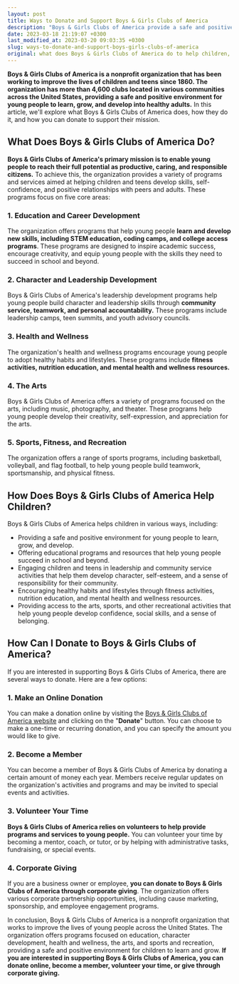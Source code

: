 ```yaml
---
layout: post
title: Ways to Donate and Support Boys & Girls Clubs of America
description: "Boys & Girls Clubs of America provide a safe and positive environment for children to learn, grow, and develop. Through various programs and initiatives, they help young people reach their full potential. You can donate to support this cause and make a difference in the lives of children in need."
date: 2023-03-18 21:19:07 +0300
last_modified_at: 2023-03-20 09:03:35 +0300
slug: ways-to-donate-and-support-boys-girls-clubs-of-america
original: what does Boys & Girls Clubs of America do to help children, how do they do it, how can i donate?
---
```

**Boys & Girls Clubs of America is a nonprofit organization that has been working to improve the lives of children and teens since 1860. The organization has more than 4,600 clubs located in various communities across the United States, providing a safe and positive environment for young people to learn, grow, and develop into healthy adults.** In this article, we'll explore what Boys & Girls Clubs of America does, how they do it, and how you can donate to support their mission.

## What Does Boys & Girls Clubs of America Do?

**Boys & Girls Clubs of America's primary mission is to enable young people to reach their full potential as productive, caring, and responsible citizens.** To achieve this, the organization provides a variety of programs and services aimed at helping children and teens develop skills, self-confidence, and positive relationships with peers and adults. These programs focus on five core areas:

### 1\. Education and Career Development

The organization offers programs that help young people **learn and develop new skills, including STEM education, coding camps, and college access programs**. These programs are designed to inspire academic success, encourage creativity, and equip young people with the skills they need to succeed in school and beyond.

### 2\. Character and Leadership Development

Boys & Girls Clubs of America's leadership development programs help young people build character and leadership skills through **community service, teamwork, and personal accountability.** These programs include leadership camps, teen summits, and youth advisory councils.

### 3\. Health and Wellness

The organization's health and wellness programs encourage young people to adopt healthy habits and lifestyles. These programs include **fitness activities, nutrition education, and mental health and wellness resources.**

### 4\. The Arts

Boys & Girls Clubs of America offers a variety of programs focused on the arts, including music, photography, and theater. These programs help young people develop their creativity, self-expression, and appreciation for the arts.

### 5\. Sports, Fitness, and Recreation

The organization offers a range of sports programs, including basketball, volleyball, and flag football, to help young people build teamwork, sportsmanship, and physical fitness.

## How Does Boys & Girls Clubs of America Help Children?

Boys & Girls Clubs of America helps children in various ways, including:

* Providing a safe and positive environment for young people to learn, grow, and develop.
* Offering educational programs and resources that help young people succeed in school and beyond.
* Engaging children and teens in leadership and community service activities that help them develop character, self-esteem, and a sense of responsibility for their community.
* Encouraging healthy habits and lifestyles through fitness activities, nutrition education, and mental health and wellness resources.
* Providing access to the arts, sports, and other recreational activities that help young people develop confidence, social skills, and a sense of belonging.

## How Can I Donate to Boys & Girls Clubs of America?

If you are interested in supporting Boys & Girls Clubs of America, there are several ways to donate. Here are a few options:

### 1\. Make an Online Donation

You can make a donation online by visiting the [Boys & Girls Clubs of America website](https://www.bgca.org/) and clicking on the "**Donate**" button. You can choose to make a one-time or recurring donation, and you can specify the amount you would like to give.

### 2\. Become a Member

You can become a member of Boys & Girls Clubs of America by donating a certain amount of money each year. Members receive regular updates on the organization's activities and programs and may be invited to special events and activities.

### 3\. Volunteer Your Time

**Boys & Girls Clubs of America relies on volunteers to help provide programs and services to young people.** You can volunteer your time by becoming a mentor, coach, or tutor, or by helping with administrative tasks, fundraising, or special events.

### 4\. Corporate Giving

If you are a business owner or employee, **you can donate to Boys & Girls Clubs of America through corporate giving**. The organization offers various corporate partnership opportunities, including cause marketing, sponsorship, and employee engagement programs.

In conclusion, Boys & Girls Clubs of America is a nonprofit organization that works to improve the lives of young people across the United States. The organization offers programs focused on education, character development, health and wellness, the arts, and sports and recreation, providing a safe and positive environment for children to learn and grow. **If you are interested in supporting Boys & Girls Clubs of America, you can donate online, become a member, volunteer your time, or give through corporate giving.**